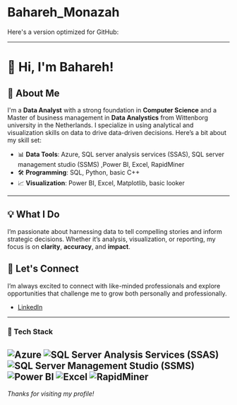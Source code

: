 # Bahareh_Monazah
Here's a version optimized for GitHub:

---

# 👋 Hi, I'm Bahareh!

## 🚀 About Me
I'm a **Data Analyst** with a strong foundation in **Computer Science** and a Master of business management in **Data Analystics** from Wittenborg university in the Netherlands. I specialize in using analytical and visualization skills on data to drive data-driven decisions. Here’s a bit about my skill set:

- 📊 **Data Tools**: Azure, SQL server analysis services (SSAS), SQL server management studio (SSMS) ,Power BI, Excel, RapidMiner
- 🛠 **Programming**: SQL, Python, basic C++
- 📈 **Visualization**: Power BI, Excel, Matplotlib, basic looker
---

## 💡 What I Do
I’m passionate about harnessing data to tell compelling stories and inform strategic decisions. Whether it’s analysis, visualization, or reporting, my focus is on **clarity**, **accuracy**, and **impact**.

## 🌟 Let's Connect
I’m always excited to connect with like-minded professionals and explore opportunities that challenge me to grow both personally and professionally.

- [LinkedIn](https://www.linkedin.com/in/bahareh-rezaei-monazah/)

---

### 💼 Tech Stack
![Azure](https://img.shields.io/badge/Azure-0089D6?style=for-the-badge&logo=microsoftazure&logoColor=white)
![SQL Server Analysis Services (SSAS)](https://img.shields.io/badge/SSAS-CC2927?style=for-the-badge&logo=microsoftsqlserver&logoColor=white)
![SQL Server Management Studio (SSMS)](https://img.shields.io/badge/SSMS-CC2927?style=for-the-badge&logo=microsoftsqlserver&logoColor=white)
![Power BI](https://img.shields.io/badge/Power%20BI-F2C811?style=for-the-badge&logo=powerbi&logoColor=black)
![Excel](https://img.shields.io/badge/Excel-217346?style=for-the-badge&logo=microsoftexcel&logoColor=white)
![RapidMiner](https://img.shields.io/badge/RapidMiner-FF6600?style=for-the-badge&logo=rapidminer&logoColor=white)
---

 
*Thanks for visiting my profile!*
